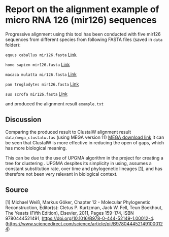 # Report on the alignment example of micro RNA 126 (mir126) sequences 

Progressive alignment using this tool has been conducted with five mir126 sequences from different species from following FASTA files (saved in ```data``` folder):

```equus caballus mir126.fasta``` [Link](https://www.ncbi.nlm.nih.gov/nucleotide/NR_033047.1?report=genbank&log$=nucltop&blast_rank=73&RID=10V9NF6N016)

```homo sapien mir126.fasta``` [Link](https://www.ncbi.nlm.nih.gov/nucleotide/NR_029695.1?report=genbank&log$=nucltop&blast_rank=76&RID=10V9NF6N016)

```macaca mulatta mir126.fasta``` [Link](https://www.ncbi.nlm.nih.gov/nucleotide/NR_032398.1?report=genbank&log$=nucltop&blast_rank=74&RID=10V9NF6N016)

```pan troglodytes mir126.fasta``` [Link](https://www.ncbi.nlm.nih.gov/nucleotide/NR_035615.1?report=genbank&log$=nucltop&blast_rank=72&RID=10V9NF6N016)

```sus scrofa mir126.fasta``` [Link](https://www.ncbi.nlm.nih.gov/nucleotide/NR_038594.1?report=genbank&log$=nucltop&blast_rank=71&RID=10V9NF6N016)

and produced the alignment result ```example.txt```


## Discussion

Comparing the produced result to ClustalW alignment result ```data/mega_clustalw.fas``` (using MEGA version 11) [MEGA download link](https://www.megasoftware.net/]) it can be seen that ClustalW is more effective in reducing the open of gaps, which has more biological meaning. 

This can be due to the use of UPGMA algorithm in the project for creating a tree for clustering . UPGMA despites its simplicity in using, assumes a constant substitution rate, over time and phylogenetic lineages [[1]](#1), and has therefore not been very relevant in biological context.



## Source


<a id="1">[1]</a> 
Michael Weiß, Markus Göker,
Chapter 12 - Molecular Phylogenetic Reconstruction,
Editor(s): Cletus P. Kurtzman, Jack W. Fell, Teun Boekhout,
The Yeasts (Fifth Edition),
Elsevier,
2011,
Pages 159-174,
ISBN 9780444521491,
https://doi.org/10.1016/B978-0-444-52149-1.00012-4.
(https://www.sciencedirect.com/science/article/pii/B9780444521491000124)
